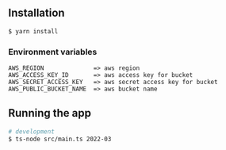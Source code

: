 ## Installation

```bash
$ yarn install
```
### Environment variables
```
AWS_REGION              => aws region
AWS_ACCESS_KEY_ID       => aws access key for bucket
AWS_SECRET_ACCESS_KEY   => aws secret access key for bucket
AWS_PUBLIC_BUCKET_NAME  => aws bucket name
```
## Running the app

```bash
# development
$ ts-node src/main.ts 2022-03
```